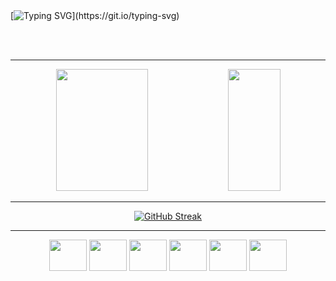 <br>
<br> 

[![Typing SVG](https://readme-typing-svg.herokuapp.com?font=Fira+Code&weight=300&size=30&duration=4000&pause=1000&color=A6B98B&center=true&vCenter=true&random=false&width=1000&lines=Hi%2C+my+name+is+Isabela;I'm+a+Computer+Engineering+student;Welcome!!)](https://git.io/typing-svg)

<br>
<br>

<hr style="border: height=1px; background-color=#43962a; width=100%;"/>


<div align="center">  
  <img width="54%" height="195px" src="https://github-readme-stats.vercel.app/api?username=isafurlan&show_icons=true&count_private=true&hide_border=true&title_color=A6B98B&icon_color=A6B98B&text_color=A6B98B&theme=transparent"/> 
  <img width="41%" height="195px" src="https://github-readme-stats.vercel.app/api/top-langs/?username=isafurlan&layout=compact&hide_border=true&title_color=A6B98B&text_color=A6B98B&theme=transparent" />
</div>

<hr style="border: 1px back #43962a; width: 100%;"/>


<div align="center">
  
[![GitHub Streak](https://streak-stats.demolab.com?user=isafurlan&theme=transparent&hide_border=true&date_currStreakNum=709665&format=j%20M%5B%20Y%5D&ring=316123&fire=43962a&currStreakLabel=709665&dates=A6B98B&sideLabels=709665&sideNums=709665&currStreakNum=709665&card_width=900)](https://git.io/streak-stats)
  
</div>

<hr style="border: 1px back #43962a; width: 100%;"/>
  
<div align="center"; padding: 10px;">
  <img height="50" width="60" src="https://cdn.jsdelivr.net/gh/devicons/devicon@latest/icons/python/python-original.svg" />
  <img height="50" width="60" src="https://cdn.jsdelivr.net/gh/devicons/devicon@latest/icons/c/c-plain.svg" />
  <img height="50" width="60" src="https://cdn.jsdelivr.net/gh/devicons/devicon@latest/icons/csharp/csharp-plain.svg" />
  <img height="50" width="60" src="https://cdn.jsdelivr.net/gh/devicons/devicon@latest/icons/cplusplus/cplusplus-plain.svg" />
  <img height="50" width="60" src="https://cdn.jsdelivr.net/gh/devicons/devicon@latest/icons/java/java-original.svg" />
  <img height="50" width="60" src="https://cdn.jsdelivr.net/gh/devicons/devicon@latest/icons/git/git-plain.svg" />
</div>
